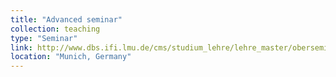 ```yaml
---
title: "Advanced seminar"
collection: teaching
type: "Seminar"
link: http://www.dbs.ifi.lmu.de/cms/studium_lehre/lehre_master/oberseminar1718/index.html
location: "Munich, Germany"
---
```

